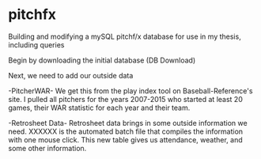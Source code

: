# pitchfx
Building and modifying a mySQL pitchf/x database for use in my thesis, including queries

Begin by downloading the initial database (DB Download)

Next, we need to add our outside data

-PitcherWAR-
We get this from the play index tool on Baseball-Reference's site. I pulled all pitchers for the years 2007-2015 who started at least 20 games, their WAR statistic for each year and their team.

-Retrosheet Data-
Retrosheet data brings in some outside information we need. XXXXXX is the automated batch file that compiles the information with one mouse click. This new table gives us attendance, weather, and some other information.
